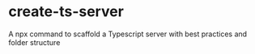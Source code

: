 # create-ts-server
A npx command to scaffold a Typescript server with best practices and folder structure 

